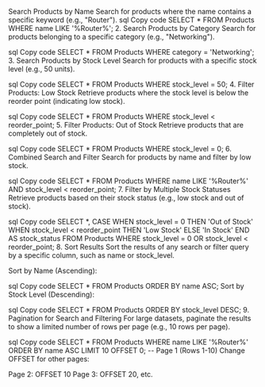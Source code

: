Search Products by Name Search for products where the name contains a specific keyword (e.g., "Router").
sql Copy code SELECT * FROM Products WHERE name LIKE '%Router%'; 2. Search Products by Category Search for products belonging to a specific category (e.g., "Networking").

sql Copy code SELECT * FROM Products WHERE category = 'Networking'; 3. Search Products by Stock Level Search for products with a specific stock level (e.g., 50 units).

sql Copy code SELECT * FROM Products WHERE stock_level = 50; 4. Filter Products: Low Stock Retrieve products where the stock level is below the reorder point (indicating low stock).

sql Copy code SELECT * FROM Products WHERE stock_level < reorder_point; 5. Filter Products: Out of Stock Retrieve products that are completely out of stock.

sql Copy code SELECT * FROM Products WHERE stock_level = 0; 6. Combined Search and Filter Search for products by name and filter by low stock.

sql Copy code SELECT * FROM Products WHERE name LIKE '%Router%' AND stock_level < reorder_point; 7. Filter by Multiple Stock Statuses Retrieve products based on their stock status (e.g., low stock and out of stock).

sql Copy code SELECT *, CASE WHEN stock_level = 0 THEN 'Out of Stock' WHEN stock_level < reorder_point THEN 'Low Stock' ELSE 'In Stock' END AS stock_status FROM Products WHERE stock_level = 0 OR stock_level < reorder_point; 8. Sort Results Sort the results of any search or filter query by a specific column, such as name or stock_level.

Sort by Name (Ascending):

sql Copy code SELECT * FROM Products ORDER BY name ASC; Sort by Stock Level (Descending):

sql Copy code SELECT * FROM Products ORDER BY stock_level DESC; 9. Pagination for Search and Filtering For large datasets, paginate the results to show a limited number of rows per page (e.g., 10 rows per page).

sql Copy code SELECT * FROM Products WHERE name LIKE '%Router%' ORDER BY name ASC LIMIT 10 OFFSET 0; -- Page 1 (Rows 1-10) Change OFFSET for other pages:

Page 2: OFFSET 10 Page 3: OFFSET 20, etc.
